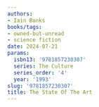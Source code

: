 ```yaml
---
authors:
- Iain Banks
books/tags:
- owned-but-unread
- science fiction
date: 2024-07-21
params:
  isbn13: '9781857230307'
  series: The Culture
  series_order: '4'
  year: '1993'
slug: '9781857230307'
title: The State Of The Art
---
```


<!--more-->